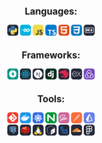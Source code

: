 <div align="center">
    <h2>Languages:</h2>
    <img src="https://github.com/tandpfun/skill-icons/blob/main/icons/Python-Dark.svg" title="Python" alt="Python" width="5%" height="auto"/>
    <img src="https://github.com/tandpfun/skill-icons/blob/main/icons/GoLang.svg" title="GoLang" alt="GoLang" width="5%" height="auto"/>
    <img src="https://github.com/tandpfun/skill-icons/blob/main/icons/JavaScript.svg" title="JavaScript" alt="JavaScript" width="5%" height="auto"/>
    <img src="https://github.com/tandpfun/skill-icons/blob/main/icons/TypeScript.svg" title="TypeScript" alt="TypeScript" width="5%" height="auto"/>
    <img src="https://github.com/tandpfun/skill-icons/blob/main/icons/HTML.svg" title="Html" alt="Html" width="5%" height="auto"/>
    <img src="https://github.com/tandpfun/skill-icons/blob/main/icons/CSS.svg" title="Css" alt="Css" width="5%" height="auto"/>
    <img src="https://github.com/tandpfun/skill-icons/blob/main/icons/Markdown-Dark.svg" title="Markdown" alt="Markdown" width="5%" height="auto"/>
    <h2>Frameworks:</h2>
    <img src="https://github.com/tandpfun/skill-icons/blob/main/icons/FastAPI.svg" title="FastAPI" alt="FastAPI" width="5%" height="auto"/>
    <img src="https://github.com/tandpfun/skill-icons/blob/main/icons/React-Dark.svg" title="React" alt="React" width="5%" height="auto"/>
    <img src="https://github.com/tandpfun/skill-icons/blob/main/icons/NextJS-Dark.svg" title="NextJS" alt="NextJS" width="5%" height="auto"/>
    <img src="https://github.com/tandpfun/skill-icons/blob/main/icons/Django.svg" title="Django" alt="Django" width="5%" height="auto"/>
    <img src="https://github.com/tandpfun/skill-icons/blob/main/icons/NestJS-Dark.svg" title="NestJS" alt="NestJS" width="5%" height="auto"/>
    <img src="https://github.com/tandpfun/skill-icons/blob/main/icons/ExpressJS-Dark.svg" title="ExpressJS" alt="ExpressJS" width="5%" height="auto"/>
    <img src="https://github.com/tandpfun/skill-icons/blob/main/icons/Redux.svg" title="Redux" alt="Redux" width="5%" height="auto"/>
    <h2>Tools:</h2>
    <img src="https://github.com/tandpfun/skill-icons/blob/main/icons/Git.svg" title="Git" alt="Git" width="5%" height="auto"/>
    <img src="https://github.com/tandpfun/skill-icons/blob/main/icons/Docker.svg" title="Docker" alt="Docker" width="5%" height="auto"/>
    <img src="https://github.com/tandpfun/skill-icons/blob/main/icons/Kubernetes.svg" title="Kubernetes" alt="Kubernetes" width="5%" height="auto"/>
    <img src="https://github.com/tandpfun/skill-icons/blob/main/icons/Nginx.svg" title="Nginx" alt="Nginx" width="5%" height="auto"/>
    <img src="https://github.com/tandpfun/skill-icons/blob/main/icons/Sass.svg" title="Sass" alt="Sass" width="5%" height="auto"/>
    <img src="https://github.com/tandpfun/skill-icons/blob/main/icons/Postman.svg" title="Postman" alt="Postman" width="5%" height="auto"/>
    <img src="https://github.com/tandpfun/skill-icons/blob/main/icons/Prisma.svg" title="Prisma" alt="Prisma" width="5%" height="auto"/>
    <br/>
    <img src="https://github.com/tandpfun/skill-icons/blob/main/icons/PostgreSQL-Dark.svg" title="Postgresql" alt="Postgresql" width="5%" height="auto"/>
    <img src="https://github.com/tandpfun/skill-icons/blob/main/icons/Redis-Dark.svg" title="Redis" alt="Redis" width="5%" height="auto"/>
    <img src="https://github.com/tandpfun/skill-icons/blob/main/icons/Linux-Dark.svg" title="Linux" alt="Linux" width="5%" height="auto"/>
    <img src="https://github.com/tandpfun/skill-icons/blob/main/icons/Bash-Dark.svg" title="Bash" alt="Bash" width="5%" height="auto"/>
    <img src="https://github.com/tandpfun/skill-icons/blob/main/icons/GithubActions-Dark.svg" title="Github Actions" alt="Github Actions" width="5%" height="auto"/>
    <img src="https://github.com/tandpfun/skill-icons/blob/main/icons/Cloudflare-Dark.svg" title="Cloudflare" alt="Cloudflare" width="5%" height="auto"/>
    <img src="https://github.com/tandpfun/skill-icons/blob/main/icons/Figma-Dark.svg" title="Figma" alt="Figma" width="5%" height="auto"/>
</div>
<br/>
<br/>
